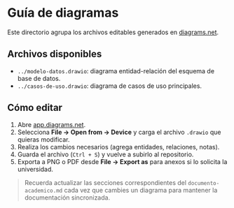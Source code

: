 # Guía de diagramas

Este directorio agrupa los archivos editables generados en [diagrams.net](https://app.diagrams.net/).

## Archivos disponibles
- `../modelo-datos.drawio`: diagrama entidad-relación del esquema de base de datos.
- `../casos-de-uso.drawio`: diagrama de casos de uso principales.

## Cómo editar
1. Abre [app.diagrams.net](https://app.diagrams.net/).
2. Selecciona **File → Open from → Device** y carga el archivo `.drawio` que quieras modificar.
3. Realiza los cambios necesarios (agrega entidades, relaciones, notas).
4. Guarda el archivo (`Ctrl + S`) y vuelve a subirlo al repositorio.
5. Exporta a PNG o PDF desde **File → Export as** para anexos si lo solicita la universidad.

> Recuerda actualizar las secciones correspondientes del `documento-academico.md` cada vez que cambies un diagrama para mantener la documentación sincronizada.
